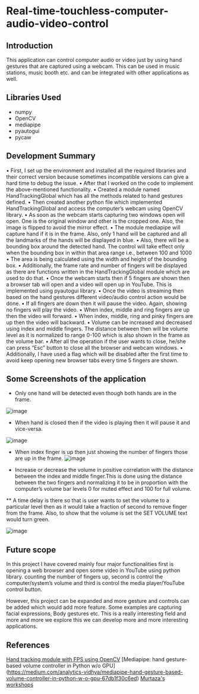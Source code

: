 # Real-time-touchless-computer-audio-video-control


## Introduction
This application can control computer audio or video just by using hand gestures that are captured using a webcam. This can be used in music 
stations, music booth etc. and can be integrated with other applications as well.

##  Libraries Used
- numpy
- OpenCV
- mediapipe
- pyautogui 
- pycaw

## Development Summary

• First, I set up the environment and installed all the required libraries and their correct 
  version because sometimes incompatible versions can give a hard time to debug the issue.
• After that I worked on the code to implement the above-mentioned functionality.
• Created a module named HandTrackingGlobal which has all the methods related to hand 
  gestures defined.
• Then created another python file which implemented HandTrackingGlobal and access the 
  computer’s webcam using OpenCV library.
• As soon as the webcam starts capturing two windows open will open. One is the original 
  window and other is the cropped one. Also, the image is flipped to avoid the mirror 
  effect.
• The module mediapipe will capture hand if it is in the frame. Also, only 1 hand will be 
  captured and all the landmarks of the hands will be displayed in blue.
• Also, there will be a bounding box around the detected hand. The control will take effect 
  only when the bounding box in within that area range i.e., between 100 and 1000
• The area is being calculated using the width and height of the bounding box.
• Additionally, the frame rate and number of fingers will be displayed as there are 
  functions written in the HandTrackingGlobal module which are used to do that.
• Once the webcam starts then if 5 fingers are shown then a browser tab will open and a 
  video will open up in YouTube. This is implemented using pyautogui library.
• Once the video is streaming then based on the hand gestures different video/audio 
  control action would be done.
• If all fingers are down then it will pause the video. Again, showing no fingers will play 
  the video.
• When index, middle and ring fingers are up then the video will forward.
• When index, middle, ring and pinky fingers are up then the video will backward.
• Volume can be increased and decreased using index and middle fingers. The distance 
  between then will be volume level as it is normalized to range 0-100 which is also shown 
  in the frame as the volume bar.
• After all the operation if the user wants to close, he/she can press “Esc” button to close 
  all the browser and webcam windows.
• Additionally, I have used a flag which will be disabled after the first time to avoid keep 
  opening new browser tabs every time 5 fingers are shown.
  
## Some Screenshots of the application

* Only one hand will be detected even though both hands are in the frame.

![image](https://user-images.githubusercontent.com/94940146/212205055-9a5deadd-0c75-4b67-b504-44bdc1bf3ebf.png)

* When hand is closed then if the video is playing then it will pause it and vice-versa. 

![image](https://user-images.githubusercontent.com/94940146/212205154-138bb542-b9f0-4a9d-8227-8d5d24597d7d.png)

* When index finger is up then just showing the number of fingers those are up in the frame.
![image](https://user-images.githubusercontent.com/94940146/212205258-607f5f36-4fa3-4b5f-a56a-f64efc52422a.png)

* Increase or decrease the volume in positive correlation with the distance between the index and middle finger.This is done using the distance between the two fingers and normalizing it to be in proportion with the computer’s volume bar levels 0 for muted effect and 100 for full volume.

** A time delay is there so that is user wants to set the volume to a particular level then as it would take a fraction of second to remove finger from the frame. 
Also, to show that the volume is set the SET VOLUME text would turn green.


![image](https://user-images.githubusercontent.com/94940146/212205297-cd3c1b55-6eb1-4dbb-9e04-cceff5f79910.png)

## Future scope

In this project I have covered mainly four major functionalities first is opening a web browser and open some video in YouTube using python library. counting the number of fingers up, second is control the computer/system’s volume and third is control the media player/YouTube control button.

However, this project can be expanded and more gesture and controls can be added which would add more feature. Some examples are capturing facial expressions, Body gestures etc. This is a really interesting field and more and more we explore this we can develop more and more interesting applications.

## References

[Hand tracking module with FPS using OpenCV](https://medium.com/@Nivitus./hand-tracking-module-with-fps-using-opencv-4c9e8928a096)
[Mediapipe: hand gesture-based volume controller in Python w/o GPU] (https://medium.com/analytics-vidhya/mediapipe-hand-gesture-based-volume-controller-in-python-w-o-gpu-67db1f30c6ed)
[Murtaza's workshops](https://github.com/murtazahassan/OpenCV-Python-Tutorials-and-Projects)
